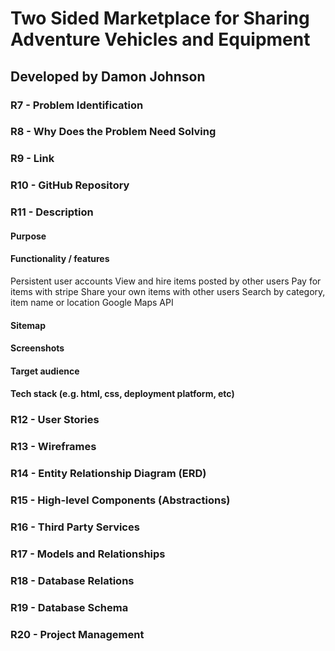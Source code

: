 # Two Sided Marketplace for Sharing Adventure Vehicles and Equipment
## Developed by Damon Johnson

### R7 - Problem Identification

### R8 - Why Does the Problem Need Solving

### R9 - Link


### R10 - GitHub Repository


### R11 - Description

#### Purpose
#### Functionality / features
Persistent user accounts
View and hire items posted by other users
Pay for items with stripe
Share your own items with other users
Search by category, item name or location
Google Maps API


#### Sitemap
#### Screenshots
#### Target audience
#### Tech stack (e.g. html, css, deployment platform, etc)

### R12 - User Stories

### R13 - Wireframes

### R14 - Entity Relationship Diagram (ERD)

### R15 - High-level Components (Abstractions)

### R16 - Third Party Services

### R17 - Models and Relationships

### R18 - Database Relations

### R19 - Database Schema

### R20 - Project Management